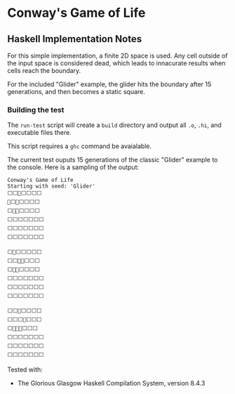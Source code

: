 # Conway's Game of Life
## Haskell Implementation Notes

For this simple implementation, a finite 2D space is used. Any cell outside of the
input space is considered dead, which leads to innacurate results when cells
reach the boundary.

For the included "Glider" example, the glider hits the boundary after 15 generations,
and then becomes a static square.

### Building the test

The `run-test` script will create a `build` directory and output all `.o`, `.hi`,
and executable files there.

This script requires a `ghc` command be avaialable.

The current test ouputs 15 generations of the classic "Glider" example to the console.
Here is a sampling of the output:

```
Conway's Game of Life
Starting with seed: 'Glider'
⬜️⬜️🔳⬜️⬜️⬜️⬜️
🔳⬜️🔳⬜️⬜️⬜️⬜️
⬜️🔳🔳⬜️⬜️⬜️⬜️
⬜️⬜️⬜️⬜️⬜️⬜️⬜️
⬜️⬜️⬜️⬜️⬜️⬜️⬜️
⬜️⬜️⬜️⬜️⬜️⬜️⬜️

⬜️🔳⬜️⬜️⬜️⬜️⬜️
⬜️⬜️🔳🔳⬜️⬜️⬜️
⬜️🔳🔳⬜️⬜️⬜️⬜️
⬜️⬜️⬜️⬜️⬜️⬜️⬜️
⬜️⬜️⬜️⬜️⬜️⬜️⬜️
⬜️⬜️⬜️⬜️⬜️⬜️⬜️

⬜️⬜️🔳⬜️⬜️⬜️⬜️
⬜️⬜️⬜️🔳⬜️⬜️⬜️
⬜️🔳🔳🔳⬜️⬜️⬜️
⬜️⬜️⬜️⬜️⬜️⬜️⬜️
⬜️⬜️⬜️⬜️⬜️⬜️⬜️
⬜️⬜️⬜️⬜️⬜️⬜️⬜️
```


Tested with:

* The Glorious Glasgow Haskell Compilation System, version 8.4.3
